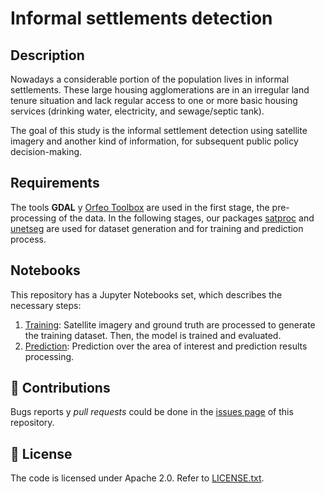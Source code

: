 
# Informal settlements detection
## Description

Nowadays a considerable portion of the population lives in informal settlements. These large housing agglomerations are in an irregular land tenure situation and lack regular access to one or more basic housing services (drinking water, electricity, and sewage/septic tank).


The goal of this study is the informal settlement detection using satellite imagery and another kind of information, for subsequent public policy decision-making.

## Requirements 

The tools **GDAL** y [Orfeo Toolbox](https://www.orfeo-toolbox.org/) are used in the first stage, the pre-processing of the data. In the following stages, our packages [satproc](https://github.com/dymaxionlabs/satproc) and [unetseg](https://github.com/dymaxionlabs/satproc) are used for dataset generation and for training and prediction process.

## Notebooks

This repository has a Jupyter Notebooks set, which describes the necessary steps:

1. [Training](notebooks/1_Entrenamiento.ipynb): Satellite imagery and ground truth are processed to generate the training dataset. Then, the model is trained and evaluated.
2. [Prediction](notebooks/2_Prediccion.ipynb): Prediction over the area of interest and prediction results processing.

## :handshake: Contributions

Bugs reports y *pull requests* could be done in the [issues page](https://github.com/dymaxionlabs/adefinir) of this repository. 

## :page_facing_up: License

The code is licensed under Apache 2.0. Refer to [LICENSE.txt](LICENSE.txt).
